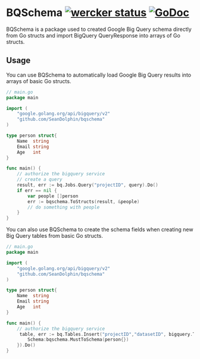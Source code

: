 # BQSchema [![wercker status](https://app.wercker.com/status/c3ce047415c3b4ba6ac9bc5ad26d1747/s "wercker status")](https://app.wercker.com/project/bykey/c3ce047415c3b4ba6ac9bc5ad26d1747) [![GoDoc](https://godoc.org/github.com/SeanDolphin/bqschema?status.png)](http://godoc.org/github.com/SeanDolphin/bqschema)

BQSchema is a package used to created Google Big Query schema directly from Go structs and import BigQuery QueryResponse into arrays of Go structs.

## Usage

You can use BQSchema to automatically load Google Big Query results into arrays of basic Go structs.

~~~ go
// main.go
package main

import (
	"google.golang.org/api/bigquery/v2"
	"github.com/SeanDolphin/bqschema"
)

type person struct{
	Name  string
	Email string
	Age   int
}

func main() {
  	// authorize the bigquery service
  	// create a query
	result, err := bq.Jobs.Query("projectID", query).Do()
	if err == nil {
		var people []person
		err := bqschema.ToStructs(result, &people)
		// do something with people
	}
}

~~~

You can also use BQSchema to create the schema fields when creating new Big Query tables from basic Go structs.

~~~ go
// main.go
package main

import (
	"google.golang.org/api/bigquery/v2"
	"github.com/SeanDolphin/bqschema"
)

type person struct{
	Name  string
	Email string
	Age   int
}

func main() {
  	// authorize the bigquery service
	 table, err := bq.Tables.Insert("projectID","datasetID", bigquery.Table{
		Schema:bqschema.MustToSchema(person{})
	}).Do()
}

~~~
